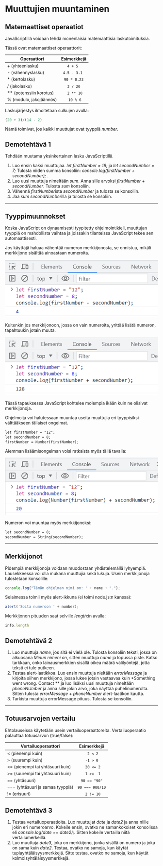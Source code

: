 # Muuttujien muuntaminen

## Matemaattiset operaatiot

JavaScriptillä voidaan tehdä monenlaisia matemaattisia laskutoimituksia.

Tässä ovat matemaattiset operaattorit:

| Operaattori    | Esimerkkejä    | 
| --------------------- |:-------------:| 
| + (yhteenlasku) | ```4 + 5 ``` | 
| - (vähennyslasku) | ```4.5 - 3.1 ``` |
| * (kertolasku)| ```90 * 0.23``` |
| / (jakolasku) | ```3 / 20``` |
| ** (potenssiin korotus) | ``` 2 ** 10``` |
| % (modulo, jakojäännös) | ``` 10 % 6``` |

Laskujärjestys ilmoitetaan sulkujen avulla:
```js
(20 + 3)/(14 - 2)
```

Nämä toimivat, jos kaikki muuttujat ovat tyyppiä *number*. 

## Demotehtävä 1

Tehdään muutama yksinkertainen lasku JavaScriptillä.

1. Luo ensin kaksi muuttujaa. *let firstNumber = 18;* ja *let secondNumber = 7;* Tulosta niiden summa konsoliin: *console.log(firstNumber + secondNumber);* . 
2. Luo uusi muuttuja nimeltään *sum*. Anna sille arvoksi *firstNumber + secondNumber*. Tulosta *sum* konsoliin.
3. Vähennä *firstNumber*ista *secondNumber* ja tulosta se konsoliin.
4. Jaa *sum* *secondNumber*illa ja tulosta se konsoliin.

___

## Tyyppimuunnokset

Koska JavaScript on dynaamisesti tyypitetty ohjelmointikieli, muuttujan tyyppiä on mahdollista vaihtaa ja joissakin tilanteissa JavaScript tekee sen automaattisesti. 

Jos käyttäjä haluaa vähentää numeron merkkijonosta, se onnistuu, mikäli merkkijono sisältää ainoastaan numeroita. 

![merkkijonosta miinustetaan numero](../kuvat/stringmiinusnumero.PNG)

Kuitenkin jos merkkijonoon, jossa on vain numeroita, yrittää lisätä numeron, tapahtuukin jotain muuta. 

![merkkijonoon lisätään numero](../kuvat/stringplusnumero.PNG)

Tässä tapauksessa JavaScript kohtelee molempia ikään kuin ne olisivat merkkijonoja. 

Ohjelmoija voi halutessaan muuntaa useita muuttujia eri tyyppisiksi välttääkseen tällaiset ongelmat.

````JS
let firstNumber = "12";
let secondNumber = 8;
firstNumber = Number(firstNumber);
````

Aiemman lisäämisongelman voisi ratkaista myös tällä tavalla: 

![merkkijonon muuntaminen](../kuvat/numeronmuunto.PNG)

Numeron voi muuntaa myös merkkijonoksi:

````JS
let secondNumber = 8;
secondNumber = String(secondNumber);
````

___

## Merkkijonot

Pidempiä merkkijonoja voidaan muodostaan yhdistelemällä lyhyempiä. Lausekkeessa voi olla mukana muuttujia sekä lukuja. Usein merkkijonoja tulostetaan konsolille:

```js
console.log("Tämän ohjelman nimi on: " + name + ".");
```

Selaimessa toimii myös alert-ikkuna (ei toimi node.js:n kanssa):

```js
alert('Soita numeroon ' + number);
```

Merkkijonon pituuden saat selville *length*:in avulla:

```js
info.length
```

## Demotehtävä 2

1. Luo muuttuja *name*, jos sitä ei vielä ole. Tulosta konsoliin teksti, jossa on alkuosana *Minun nimeni on*, sitten muuttuja *name* ja lopussa piste. Katso tarkkaan, onko lainausmerkkien sisällä oikea määrä välilyöntejä, jotta teksti ei tule putkeen.
2. Testaa alert-laatikkoa. Luo ensin muuttuja nieltään *errorMessage* ja kirjoita siihen merkkijono, jossa lukee jotain vastaavaa kuin *Something went wrong. Contact ** ja luo lisäksi uusi muuttuja nimeltään *phoneNUmber* ja anna sille jokin arvo, joka näyttää puhelinumerolta. Sitten tulosta *errorMessage* + *phoneNumber* alert-laatikon kautta.
3. Tarkista muuttuja errorMessage pituus. Tulosta se konsoliin.
___

## Totuusarvojen vertailu


Ehtolauseissa käytetään usein vertailuoperaattoreita. Vertailuoperaatio palauttaa totuusarvon (true/false):

| Vertailuoperaattori    | Esimerkkejä      | 
| ---------------------- |:-------------:| 
| < (pienempi kuin)   | ``` 2 < 2``` | 
| > (suurempi kuin)     | ``` -1 > 0 ```     |  
| <= (pienempi tai yhtäsuuri kuin)   | ``` 20 <= 2``` | 
| >= (suurempi tai yhtäsuuri kuin)     | ``` -1 >= -1 ```     | 
| == (yhtäsuuri)| ```90 == "90"``` |
| === (yhtäsuuri ja samaa tyyppiä) | ```90 === 900/10``` |
| != (erisuuri) | ``` 2 != 10``` |


## Demotehtävä 3

1. Testaa vertailuoperaatioita. Luo muuttujat *date* ja *date2* ja anna niille jokin eri numeroarvo. Kokeile ensin, ovatko ne samankokoiset konsolissa eli *console.log(date == date2);*. Sitten kokeile vertailla niitä vertailumerkeillä.
2. Luo muuttuja *date3*, joka on merkkijono, jonka sisällä on numero ja joka on sama kuin *date2*. Testaa, ovatko ne samoja, kun käytät tuplayhtäläisyysmerkkejä. Sitte testaa, ovatko ne samoja, kun käytät kolmoisyhtäläisyysmerkkejä. 